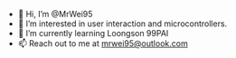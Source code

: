 - 👋 Hi, I’m @MrWei95
- 👀 I’m interested in user interaction and microcontrollers.
- 🌱 I’m currently learning Loongson 99PAI
- 📫 Reach out to me at mrwei95@outlook.com
<!---
MrWei95/MrWei95 is a ✨ special ✨ repository because its `README.md` (this file) appears on your GitHub profile.
You can click the Preview link to take a look at your changes.
--->
